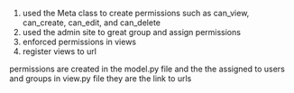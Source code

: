  1. used the Meta class to create permissions such as can_view, can_create, can_edit, and can_delete
 2. used the admin site to great group and assign permissions
 3. enforced permissions in views
 4. register views to url


 permissions are created in the model.py file and the the assigned to users and groups in view.py file
 they are the link to urls